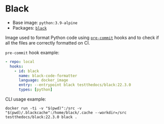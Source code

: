 # Black

- Base image: `python:3.9-alpine`
- Packages: [`black`](https://github.com/psf/black/)

Image used to format Python code using [`pre-commit`](https://pre-commit.com) hooks and to check if all the files are correctly formatted on CI.

`pre-commit` hook example:

```yaml
- repo: local
  hooks:
    - id: black
      name: black-code-formatter
      language: docker_image
      entry: --entrypoint black testthedocs/black:22.3.0
      types: [python]
```

CLI usage example:

`docker run -ti -v "$(pwd)":/src -v "$(pwd)/.blackcache":/home/black/.cache --workdir=/src testthedocs/black:22.3.0 black .`
